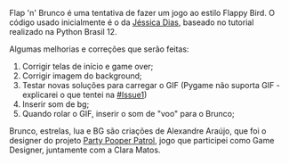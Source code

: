 Flap 'n' Brunco é uma tentativa de fazer um jogo ao estilo Flappy Bird.
O código usado inicialmente é o da [Jéssica Dias](https://github.com/JessicaDias/FlapPyLadies), baseado no tutorial realizado na Python Brasil 12.

Algumas melhorias e correções que serão feitas:

1. Corrigir telas de início e game over;
2. Corrigir imagem do background;
3. Testar novas soluções para carregar o GIF (Pygame não suporta GIF - explicarei o que tentei na [#Issue1](https://github.com/geisasantos/estudos-dev-jogos/issues/1))
4. Inserir som de bg;
5. Quando rolar o GIF, inserir o som de "voo" para o Brunco;

Brunco, estrelas, lua e BG são criações de Alexandre Araújo, que foi o designer do projeto [Party Pooper Patrol](http://gamejolt.com/games/party-pooper-patrol/205274), jogo que participei como Game Designer, juntamente com a Clara Matos.
